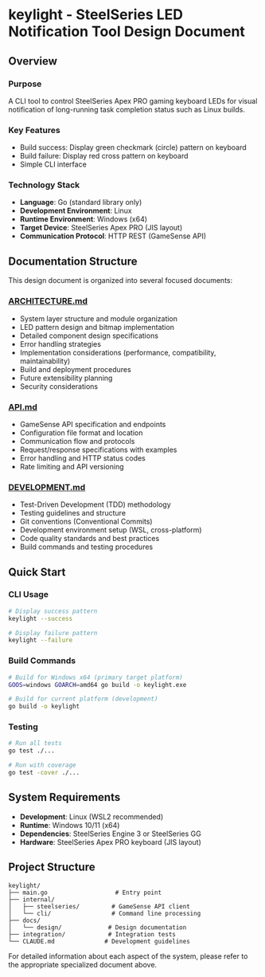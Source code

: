 # keylight - SteelSeries LED Notification Tool Design Document

## Overview

### Purpose

A CLI tool to control SteelSeries Apex PRO gaming keyboard LEDs for visual notification of long-running task completion status such as Linux builds.

### Key Features

- Build success: Display green checkmark (circle) pattern on keyboard
- Build failure: Display red cross pattern on keyboard
- Simple CLI interface

### Technology Stack

- **Language**: Go (standard library only)
- **Development Environment**: Linux
- **Runtime Environment**: Windows (x64)
- **Target Device**: SteelSeries Apex PRO (JIS layout)
- **Communication Protocol**: HTTP REST (GameSense API)

## Documentation Structure

This design document is organized into several focused documents:

### [ARCHITECTURE.md](./ARCHITECTURE.md)
- System layer structure and module organization
- LED pattern design and bitmap implementation
- Detailed component design specifications
- Error handling strategies
- Implementation considerations (performance, compatibility, maintainability)
- Build and deployment procedures
- Future extensibility planning
- Security considerations

### [API.md](./API.md)
- GameSense API specification and endpoints
- Configuration file format and location
- Communication flow and protocols
- Request/response specifications with examples
- Error handling and HTTP status codes
- Rate limiting and API versioning

### [DEVELOPMENT.md](./DEVELOPMENT.md)
- Test-Driven Development (TDD) methodology
- Testing guidelines and structure
- Git conventions (Conventional Commits)
- Development environment setup (WSL, cross-platform)
- Code quality standards and best practices
- Build commands and testing procedures

## Quick Start

### CLI Usage

```bash
# Display success pattern
keylight --success

# Display failure pattern  
keylight --failure
```

### Build Commands

```bash
# Build for Windows x64 (primary target platform)
GOOS=windows GOARCH=amd64 go build -o keylight.exe

# Build for current platform (development)
go build -o keylight
```

### Testing

```bash
# Run all tests
go test ./...

# Run with coverage
go test -cover ./...
```

## System Requirements

- **Development**: Linux (WSL2 recommended)
- **Runtime**: Windows 10/11 (x64)
- **Dependencies**: SteelSeries Engine 3 or SteelSeries GG
- **Hardware**: SteelSeries Apex PRO keyboard (JIS layout)

## Project Structure

```
keylight/
├── main.go                   # Entry point
├── internal/
│   ├── steelseries/         # GameSense API client
│   └── cli/                 # Command line processing
├── docs/
│   └── design/             # Design documentation
├── integration/            # Integration tests
└── CLAUDE.md              # Development guidelines
```

For detailed information about each aspect of the system, please refer to the appropriate specialized document above.